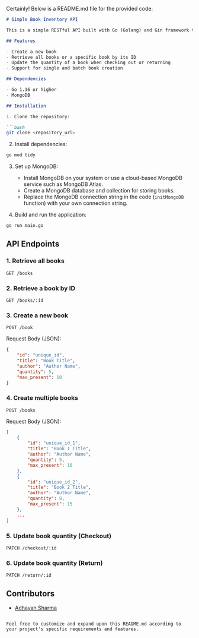 Certainly! Below is a README.md file for the provided code:

```markdown
# Simple Book Inventory API

This is a simple RESTful API built with Go (Golang) and Gin framework to manage a book inventory. The API allows you to perform CRUD (Create, Read, Update, Delete) operations on a collection of books stored in a MongoDB database.

## Features

- Create a new book
- Retrieve all books or a specific book by its ID
- Update the quantity of a book when checking out or returning
- Support for single and batch book creation

## Dependencies

- Go 1.16 or higher
- MongoDB

## Installation

1. Clone the repository:

```bash
git clone <repository_url>
```

2. Install dependencies:

```bash
go mod tidy
```

3. Set up MongoDB:

    - Install MongoDB on your system or use a cloud-based MongoDB service such as MongoDB Atlas.
    - Create a MongoDB database and collection for storing books.
    - Replace the MongoDB connection string in the code (`initMongoDB` function) with your own connection string.

4. Build and run the application:

```bash
go run main.go
```

## API Endpoints

### 1. Retrieve all books

```http
GET /books
```

### 2. Retrieve a book by ID

```http
GET /books/:id
```

### 3. Create a new book

```http
POST /book
```

Request Body (JSON):

```json
{
    "id": "unique_id",
    "title": "Book Title",
    "author": "Author Name",
    "quantity": 5,
    "max_present": 10
}
```

### 4. Create multiple books

```http
POST /books
```

Request Body (JSON):

```json
[
    {
        "id": "unique_id_1",
        "title": "Book 1 Title",
        "author": "Author Name",
        "quantity": 5,
        "max_present": 10
    },
    {
        "id": "unique_id_2",
        "title": "Book 2 Title",
        "author": "Author Name",
        "quantity": 8,
        "max_present": 15
    },
    ...
]
```

### 5. Update book quantity (Checkout)

```http
PATCH /checkout/:id
```

### 6. Update book quantity (Return)

```http
PATCH /return/:id
```

## Contributors

- [Adhayan Sharma](https://github.com/adhayan002)
```

Feel free to customize and expand upon this README.md according to your project's specific requirements and features.
